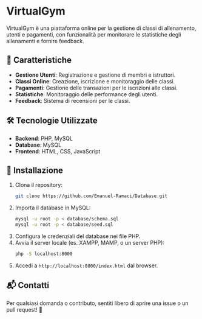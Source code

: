 # VirtualGym

VirtualGym è una piattaforma online per la gestione di classi di allenamento, utenti e pagamenti, con funzionalità per monitorare le statistiche degli allenamenti e fornire feedback.

## 📌 Caratteristiche
- **Gestione Utenti**: Registrazione e gestione di membri e istruttori.
- **Classi Online**: Creazione, iscrizione e monitoraggio delle classi.
- **Pagamenti**: Gestione delle transazioni per le iscrizioni alle classi.
- **Statistiche**: Monitoraggio delle performance degli utenti.
- **Feedback**: Sistema di recensioni per le classi.

## 🛠️ Tecnologie Utilizzate
- **Backend**: PHP, MySQL
- **Database**: MySQL
- **Frontend**: HTML, CSS, JavaScript

## 🚀 Installazione
1. Clona il repository:
   ```sh
   git clone https://github.com/Emanuel-Ramaci/Database.git
   ```
2. Importa il database in MySQL:
   ```sh
   mysql -u root -p < database/schema.sql
   mysql -u root -p < database/seed.sql
   ```
3. Configura le credenziali del database nei file PHP.
4. Avvia il server locale (es. XAMPP, MAMP, o un server PHP):
   ```sh
   php -S localhost:8000 
   ```
5. Accedi a `http://localhost:8000/index.html` dal browser.

## 📬 Contatti
Per qualsiasi domanda o contributo, sentiti libero di aprire una issue o un pull request! 🎉

